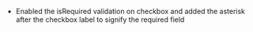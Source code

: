 - Enabled the isRequired validation on checkbox and added the asterisk after the checkbox label to signify the required field